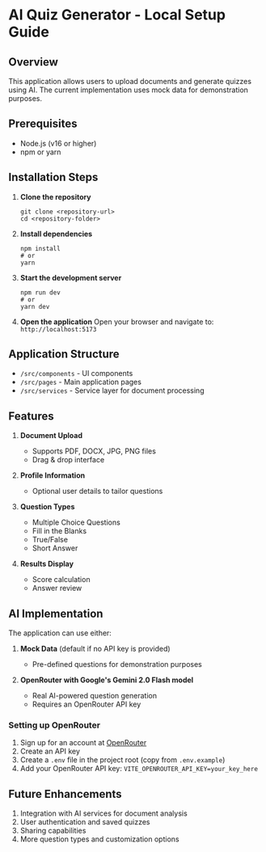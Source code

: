 # AI Quiz Generator - Local Setup Guide

## Overview
This application allows users to upload documents and generate quizzes using AI. The current implementation uses mock data for demonstration purposes.

## Prerequisites
- Node.js (v16 or higher)
- npm or yarn

## Installation Steps

1. **Clone the repository**
   ```
   git clone <repository-url>
   cd <repository-folder>
   ```

2. **Install dependencies**
   ```
   npm install
   # or
   yarn
   ```

3. **Start the development server**
   ```
   npm run dev
   # or
   yarn dev
   ```

4. **Open the application**
   Open your browser and navigate to: `http://localhost:5173`

## Application Structure

- `/src/components` - UI components
- `/src/pages` - Main application pages
- `/src/services` - Service layer for document processing

## Features

1. **Document Upload**
   - Supports PDF, DOCX, JPG, PNG files
   - Drag & drop interface

2. **Profile Information**
   - Optional user details to tailor questions

3. **Question Types**
   - Multiple Choice Questions
   - Fill in the Blanks
   - True/False
   - Short Answer

4. **Results Display**
   - Score calculation
   - Answer review

## AI Implementation

The application can use either:

1. **Mock Data** (default if no API key is provided)
   - Pre-defined questions for demonstration purposes

2. **OpenRouter with Google's Gemini 2.0 Flash model**
   - Real AI-powered question generation
   - Requires an OpenRouter API key

### Setting up OpenRouter

1. Sign up for an account at [OpenRouter](https://openrouter.ai/)
2. Create an API key
3. Create a `.env` file in the project root (copy from `.env.example`)
4. Add your OpenRouter API key: `VITE_OPENROUTER_API_KEY=your_key_here`

## Future Enhancements

1. Integration with AI services for document analysis
2. User authentication and saved quizzes
3. Sharing capabilities
4. More question types and customization options
